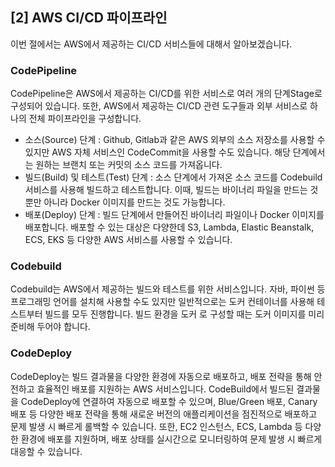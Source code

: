 ## [2] AWS CI/CD 파이프라인

이번 절에서는 AWS에서 제공하는 CI/CD 서비스들에 대해서 알아보겠습니다.

### CodePipeline

CodePipeline은 AWS에서 제공하는 CI/CD를 위한 서비스로 여러 개의
단계Stage로 구성되어 있습니다. 또한, AWS에서 제공하는 CI/CD 관련
도구들과 외부 서비스로 하나의 전체 파이프라인을 구성합니다.

- 소스(Source) 단계 : Github, Gitlab과 같은 AWS 외부의 소스 저장소를
  사용할 수 있지만 AWS 자체 서비스인 CodeCommit을 사용할 수도
  있습니다. 해당 단계에서는 원하는 브랜치 또는 커밋의 소스 코드를
  가져옵니다.
- 빌드(Build) 및 테스트(Test) 단계 : 소스 단계에서 가져온 소스 코드를
  Codebuild 서비스를 사용해 빌드하고 테스트합니다. 이때, 빌드는
  바이너리 파일을 만드는 것뿐만 아니라 Docker 이미지를 만드는 것도
  가능합니다.
- 배포(Deploy) 단계 : 빌드 단계에서 만들어진 바이너리 파일이나 Docker
  이미지를 배포합니다. 배포할 수 있는 대상은 다양한데 S3, Lambda,
  Elastic Beanstalk, ECS, EKS 등 다양한 AWS 서비스를 사용할 수
  있습니다.

### Codebuild

Codebuild는 AWS에서 제공하는 빌드와 테스트를 위한 서비스입니다. 자바,
파이썬 등 프로그래밍 언어를 설치해 사용할 수도 있지만 일반적으로는 도커
컨테이너를 사용해 테스트부터 빌드를 모두 진행합니다. 빌드 환경을 도커 로
구성할 때는 도커 이미지를 미리 준비해 두어야 합니다.

### CodeDeploy

CodeDeploy는 빌드 결과물을 다양한 환경에 자동으로 배포하고, 배포 전략을
통해 안전하고 효율적인 배포를 지원하는 AWS 서비스입니다. CodeBuild에서
빌드된 결과물을 CodeDeploy에 연결하여 자동으로 배포할 수 있으며,
Blue/Green 배포, Canary 배포 등 다양한 배포 전략을 통해 새로운 버전의
애플리케이션을 점진적으로 배포하고 문제 발생 시 빠르게 롤백할 수
있습니다. 또한, EC2 인스턴스, ECS, Lambda 등 다양한 환경에 배포를
지원하며, 배포 상태를 실시간으로 모니터링하여 문제 발생 시 빠르게 대응할
수 있습니다.

